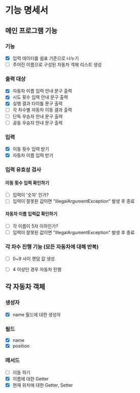 # 기능 명세서

## 메인 프로그램 기능
### 기능
- [x] 입력 데이터를 쉼표 기준으로 나누기
- [ ] 주어진 이름으로 구성된 자동차 객체 리스트 생성

### 출력 대상
- [x] 자동차 이름 입력 안내 문구 출력
- [x] 시도 횟수 입력 안내 문구 출력
- [x] 실행 결과 타이틀 문구 출력
- [ ] 각 차수별 자동차 이동 결과 출력
- [ ] 단독 우승자 안내 문구 출력
- [ ] 공동 우승자 안내 문구 출력

### 입력
- [x] 이동 횟수 입력 받기
- [x] 자동차 이름 입력 받기

### 입력 유효성 검사
#### 이동 횟수 입력 확인하기
- [ ] 입력이 '숫자' 인가?
- [ ] 입력이 잘못된 값이면 "IllegalArgumentException" 발생 후 종료
#### 자동차 이름 입력값 확인하기
- [ ] 각 이름이 5자 이하인가?
- [ ] 입력이 잘못된 값이면 "IllegalArgumentException" 발생 후 종료

### 각 차수 진행 기능 (모든 자동차에 대해 반복)
- [ ] 0~9 사이 랜덤 값 생성
- [ ] 4 이상인 경우 자동차 진행


## 각 자동차 객체
### 생성자
- [x] name 필드에 대한 생성자

### 필드
- [x] name
- [x] position

### 메서드
- [ ] 이동 하기
- [x] 이름에 대한 Getter
- [x] 현재 위치에 대한 Getter, Setter